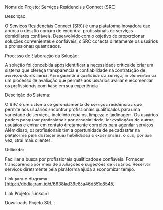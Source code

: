 Nome do Projeto: Serviços Residenciais Connect (SRC)

Descrição:

O Serviços Residenciais Connect (SRC) é uma plataforma inovadora que aborda o desafio comum de encontrar profissionais de serviços domiciliares confiáveis. Desenvolvido com o objetivo de proporcionar soluções convenientes e confiáveis, o SRC conecta diretamente os usuários a profissionais qualificados.

Processo de Elaboração da Solução:

A solução foi concebida após identificar a necessidade crítica de criar um sistema que ofereça transparência e confiabilidade na contratação de serviços domiciliares. Para garantir a qualidade do serviço, implementamos um processo de avaliação que permite aos usuários avaliar e recomendar os profissionais com base em sua experiência.

Descrição do Sistema:

O SRC é um sistema de gerenciamento de serviços residenciais que permite aos usuários encontrar profissionais qualificados para uma variedade de serviços, incluindo reparos, limpeza e jardinagem. Os usuários podem pesquisar profissionais por especialidade, ler avaliações de outros usuários e entrar em contato diretamente com eles para agendar serviços. Além disso, os profissionais têm a oportunidade de se cadastrar na plataforma para destacar suas habilidades e experiências, o que, por sua vez, atrai mais clientes.

Utilidade:

Facilitar a busca por profissionais qualificados e confiáveis.
Fornecer transparência por meio de avaliações e sugestões de usuários.
Reservar serviços diretamente pela plataforma ajuda a economizar tempo.


Link para o diagrama: [https://dbdiagram.io/d/6638fad39e85a46d551e8545]


Link Projeto: [Linkdin]

Downloads Projeto SQL : 
